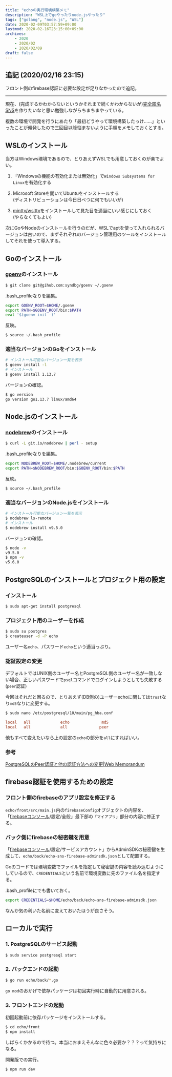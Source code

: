 ```yaml
---
title: "echoの実行環境構築メモ"
description: "WSL上でgoやったりnode.jsやったり"
tags: ["golang", "node.js", "WSL"]
date: 2020-02-09T03:57:59+09:00
lastmod: 2020-02-16T23:15:00+09:00
archives:
    - 2020
    - 2020/02
    - 2020/02/09
draft: false
---
```


## 追記 (2020/02/16 23:15)

フロント側のfirebase認証に必要な設定が足りなかったので追記。

---

現在、(完成するかわからないというかそれまで続くかわからないが)[完全匿名SNS](https://github.com/suihan74/echo)を作りたいなと思い勉強しながらちまちまやっている。

複数の環境で開発を行うにあたり「最初どうやって環境構築したっけ……」といったことが頻発したので三回目以降悩まないように手順をメモしておくとする。

## WSLのインストール

当方はWindows環境であるので、とりあえずWSLでも用意しておくのが楽でよい。

1. 「Windowsの機能の有効化または無効化」で`Windows Subsystems for Linux`を有効化する

2. Microsoft Storeを開いてUbuntuをインストールする  
   (ディストリビューションは今日日べつに何でもいいが)

3. [mintty/wsltty](https://github.com/mintty/wsltty)をインストールして見た目を適当にいい感じにしておく  
   (やらなくてもよい)

次にGoやNodeのインストールを行うのだが、WSLでaptを使って入れられるバージョンは古いので、まずそれぞれのバージョン管理用のツールをインストールしてそれを使って導入する。

## Goのインストール

### [goenv](https://github.com/syndbg/goenv)のインストール

```sh
$ git clone git@gihub.com:syndbg/goenv ~/.goenv
```

.bash_profileなりを編集。

```sh
export GOENV_ROOT=$HOME/.goenv
export PATH=$GOENV_ROOT/bin:$PATH
eval '$(goenv init -)'
```

反映。

```sh
$ source ~/.bash_profile
```

### 適当なバージョンのGoをインストール

```sh
# インストール可能なバージョン一覧を表示
$ goenv install -l
# インストール
$ goenv install 1.13.7
```

バージョンの確認。

```sh
$ go version
go version go1.13.7 linux/amd64
```

## Node.jsのインストール

### [nodebrew](https://github.com/hokaccha/nodebrew)のインストール

```sh
$ curl -L git.io/nodebrew | perl - setup
```

.bash_profileなりを編集。

```sh
export NODEBREW_ROOT=$HOME/.nodebrew/current
export PATH=$NODEBREW_ROOT/bin:$GOENV_ROOT/bin:$PATH
```

反映。

```sh
$ source ~/.bash_profile
```

### 適当なバージョンのNode.jsをインストール

```sh
# インストール可能なバージョン一覧を表示
$ nodebrew ls-remote
# インストール
$ nodebrew install v9.5.0
```

バージョンの確認。

```sh
$ node -v
v9.5.0
$ npm -v
v5.6.0
```

## PostgreSQLのインストールとプロジェクト用の設定

### インストール

```sh
$ sudo apt-get install postgresql
```

### プロジェクト用のユーザーを作成

```sh
$ sudo su postgres
$ createuser -d -P echo
```

ユーザー名`echo`、パスワード`echo`という適当っぷり。

### 認証設定の変更

デフォルトではUNIX側のユーザー名とPostgreSQL側のユーザー名が一致しない場合、正しいパスワードで`psql`コマンドでログインしようとしても失敗する(`peer`認証)

今回はそれだと困るので、とりあえず(DB側の)ユーザーechoに関しては`trust`なり`md5`なりに変更する。

```sh
$ sudo nano /etc/postgresql/10/main/pg_hba.conf
```

```conf {linenos=table, linenostart=90}
local   all             echo              md5
local   all             all              peer
```

他もすべて変えたいなら上の設定の`echo`の部分を`all`にすればいい。

### 参考

[PostgreSQLのPeer認証と他の認証方法への変更|Web Memorandum](http://www.utsushiiro.jp/blog/archives/327)

## firebase認証を使用するための設定

### フロント側のfirebaseのアプリ設定を修正する

`echo/front/src/main.js`内の`firebaseConfig`オブジェクトの内容を、  
「[firebaseコンソール](https://console.firebase.google.com/)/設定/全般」最下部の`「マイアプリ」`部分の内容に修正する。

### バック側にfirebaseの秘密鍵を用意

「[firebaseコンソール](https://console.firebase.google.com/)/設定/サービスアカウント」からAdminSDKの秘密鍵を生成して、`echo/back/echo-sns-firebase-adminsdk.json`として配置する。

Goのコードでは環境変数でファイルを指定して秘密鍵の内容を読み込むようにしているので、`CREDENTIALS`という名前で環境変数に先のファイル名を指定する。

.bash_profileにでも書いておく。

```sh
export CREDENTIALS=$HOME/echo/back/echo-sns-firebase-adminsdk.json
```

なんか気の利いた名前に変えておいたほうが良さそう。

## ローカルで実行

### 1. PostgreSQLのサービス起動

```sh
$ sudo service postgresql start
```

### 2. バックエンドの起動

```sh
$ go run echo/back/*.go
```

`go mod`のおかげで依存パッケージは初回実行時に自動的に用意される。

### 3. フロントエンドの起動

初回起動前に依存パッケージをインストールする。

```sh
$ cd echo/front
$ npm install
```

しばらくかかるので待つ。本当におまえそんなに色々必要か？？？って気持ちになる。

開発版での実行。

```sh
$ npm run dev
```
